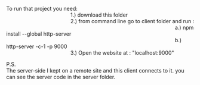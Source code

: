 To run that project you need: <br />
&emsp;&emsp;&emsp;&emsp;&emsp;&emsp;&emsp;&emsp;&emsp;&emsp;&emsp;&emsp; 1.) download this folder <br />
&emsp;&emsp;&emsp;&emsp;&emsp;&emsp;&emsp;&emsp;&emsp;&emsp;&emsp;&emsp; 2.) from command line go to client folder and run : <br />
&emsp;&emsp;&emsp;&emsp;&emsp;&emsp;&emsp;&emsp;&emsp;&emsp;&emsp;&emsp;&emsp;&emsp;&emsp;&emsp;&emsp;&emsp;&emsp;&emsp;&emsp;&emsp;&emsp;&emsp;&emsp;&emsp;&emsp;&emsp;&emsp;&emsp;&emsp;&emsp; a.) npm install --global http-server <br />
&emsp;&emsp;&emsp;&emsp;&emsp;&emsp;&emsp;&emsp;&emsp;&emsp;&emsp;&emsp;&emsp;&emsp;&emsp;&emsp;&emsp;&emsp;&emsp;&emsp;&emsp;&emsp;&emsp;&emsp;&emsp;&emsp;&emsp;&emsp;&emsp;&emsp;&emsp;&emsp; b.) http-server -c-1 -p 9000 <br />
&emsp;&emsp;&emsp;&emsp;&emsp;&emsp;&emsp;&emsp;&emsp;&emsp;&emsp;&emsp; 3.) Open the website at : "localhost:9000"

P.S.<br/>
The server-side I kept on a remote site and this client connects to it. you can see the server code in the server folder.
